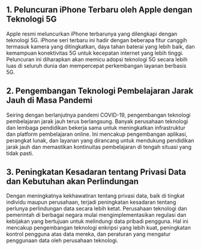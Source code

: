## 1. Peluncuran iPhone Terbaru oleh Apple dengan Teknologi 5G

Apple resmi meluncurkan iPhone terbarunya yang dilengkapi dengan teknologi 5G. iPhone seri terbaru ini hadir dengan beberapa fitur canggih termasuk kamera yang ditingkatkan, daya tahan baterai yang lebih baik, dan kemampuan konektivitas 5G untuk kecepatan internet yang lebih tinggi. Peluncuran ini diharapkan akan memicu adopsi teknologi 5G secara lebih luas di seluruh dunia dan mempercepat perkembangan layanan berbasis 5G.

## 2. Pengembangan Teknologi Pembelajaran Jarak Jauh di Masa Pandemi

Seiring dengan berlanjutnya pandemi COVID-19, pengembangan teknologi pembelajaran jarak jauh terus berlangsung. Banyak perusahaan teknologi dan lembaga pendidikan bekerja sama untuk meningkatkan infrastruktur dan platform pembelajaran online. Ini mencakup pengembangan aplikasi, perangkat lunak, dan layanan yang dirancang untuk mendukung pendidikan jarak jauh dan memastikan kontinuitas pembelajaran di tengah situasi yang tidak pasti.

## 3. Peningkatan Kesadaran tentang Privasi Data dan Kebutuhan akan Perlindungan

Dengan meningkatnya kekhawatiran tentang privasi data, baik di tingkat individu maupun perusahaan, terjadi peningkatan kesadaran tentang perlunya perlindungan data secara lebih ketat. Perusahaan teknologi dan pemerintah di berbagai negara mulai mengimplementasikan regulasi dan kebijakan yang bertujuan untuk melindungi data pribadi pengguna. Hal ini mencakup pengembangan teknologi enkripsi yang lebih kuat, peningkatan kontrol pengguna atas data mereka, dan peraturan yang mengatur penggunaan data oleh perusahaan teknologi.





